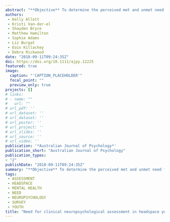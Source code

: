 ```yaml
---
abstract: "**Objective** To determine the perceived met and unmet need for clinical neuropsychological assessment (CNA) in headspace youth mental health services Australia wide. **Method** Brief online survey of headspace service providers exploring the number and types of clients seen, confidence in identifying neurocognitive impairments, and need, availability and usefulness of CNA. A total of 532 salaried, private and in-kind service providers working across 103 primary headspace and headspace Youth Early Psychosis Programs completed the survey from May to December 2017. **Results** Survey respondents were 76% female with a mean age of 38 (range 22-74 years). The majority had psychology (42%) or social work (21%) backgrounds. CNA was believed to be beneficial for 35% of headspace clients on average, but 86% of service providers reported that CNA was unavailable. Only 12% of clients were estimated to have received CNA when it was needed. On average, 36% of headspace clients were estimated to present with neurocognitive impairment and 38% were described as diagnostically complex (e.g., comorbid medical, developmental, substance use, trauma presentations). A mean of 27% were described as having a suspected or diagnosed developmental condition (e.g., intellectual disability, learning disorder, autism spectrum disorder, attention-deficit/hyperactivity disorder). Respondents rated their confidence in identifying cognitive impairment as moderate. **Conclusions** There is marked unmet need for CNA to provide diagnostic clarification and inform treatment approaches in youth mental health care. Funding for CNA under the Medicare Benefits Schedule, headspace workforce development in neurocognitive screening and cognitive interventions, and tele-neuropsychological services should be explored."
authors:
 - Kelly Allott
 - Kristi Van-der-el
 - Shayden Bryce
 - Matthew Hamilton
 - Sophie Adams
 - Liz Burgat
 - Eoin Killackey
 - Debra Rickwood
date: "2018-09-11T09:24:35Z"
doi: https://doi.org/10.1111/ajpy.12225
featured: true
image:
  caption: "'CAPTION_PLACEHOLDER'"
  focal_point: ""
  preview_only: true
projects: []
# links:
# - name: ""
#   url: ""
# url_pdf: ''
# url_dataset: ''
# url_dataset: ''
# url_poster: ''
# url_project: ''
# url_slides: ''
# url_source: ''
# url_video: '' 
publication: '*Australian Journal of Psychology*'
publication_short: "Australian Journal of Psychology"
publication_types:
- "2"
publishDate: "2018-09-11T09:24:35Z"
summary: "**Objective** To determine the perceived met and unmet need for clinical neuropsychological assessment (CNA) in headspace youth mental health services Australia wide.  **Method** Brief online survey of headspace service providers exploring the number and types of clients seen, confidence in identifying neurocognitive impairments, and need, availability and usefulness of CNA..."
tags:
 - ASSESSMENT
 - HEADSPACE
 - MENTAL HEALTH
 - NEED
 - NEUROPSYCHOLOGY
 - SURVEY
 - YOUTH
title: "Need for clinical neuropsychological assessment in headspace youth mental health services: A national survey of providers"
---
```

